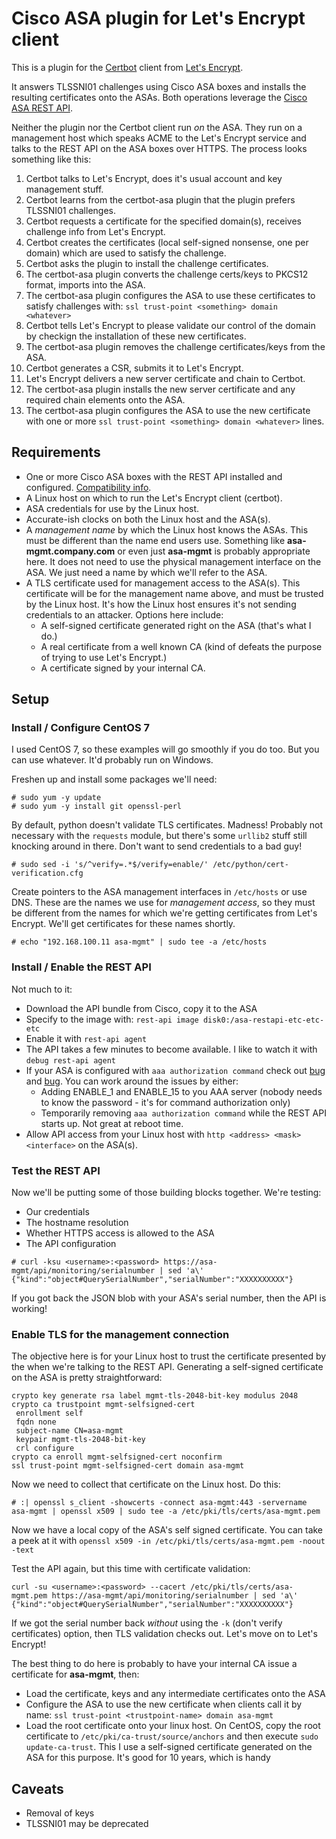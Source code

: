 # Cisco ASA plugin for Let's Encrypt client

This is a plugin for the [Certbot](https://github.com/certbot/certbot) client from [Let's Encrypt](https://letsencrypt.org).

It answers TLSSNI01 challenges using Cisco ASA boxes and installs the resulting certificates onto the ASAs. Both operations leverage the [Cisco ASA REST API](http://www.cisco.com/c/en/us/td/docs/security/asa/api/qsg-asa-api.html).

Neither the plugin nor the Certbot client run *on* the ASA. They run on a management host which speaks ACME to the Let's Encrypt service and talks to the REST API on the ASA boxes over HTTPS. The process looks something like this:

1. Certbot talks to Let's Encrypt, does it's usual account and key management stuff.
2. Certbot learns from the certbot-asa plugin that the plugin prefers TLSSNI01 challenges.
3. Certbot requests a certificate for the specified domain(s), receives challenge info from Let's Encrypt.
4. Certbot creates the certificates (local self-signed nonsense, one per domain) which are used to satisfy the challenge.
5. Certbot asks the plugin to install the challenge certificates.
6. The certbot-asa plugin converts the challenge certs/keys to PKCS12 format, imports into the ASA.
7. The certbot-asa plugin configures the ASA to use these certificates to satisfy challenges with: `ssl trust-point <something> domain <whatever>`
8. Certbot tells Let's Encrypt to please validate our control of the domain by checkign the installation of these new certificates.
9. The certbot-asa plugin removes the challenge certificates/keys from the ASA.
10. Certbot generates a CSR, submits it to Let's Encrypt.
11. Let's Encrypt delivers a new server certificate and chain to Certbot.
12. The certbot-asa plugin installs the new server certificate and any required chain elements onto the ASA.
13. The certbot-asa plugin configures the ASA to use the new certificate with one or more `ssl trust-point <something> domain <whatever>` lines.

## Requirements

* One or more Cisco ASA boxes with the REST API installed and configured. [Compatibility info](http://www.cisco.com/c/en/us/td/docs/security/asa/compatibility/asamatrx.html#pgfId-131643).
* A Linux host on which to run the Let's Encrypt client (certbot).
* ASA credentials for use by the Linux host.
* Accurate-ish clocks on both the Linux host and the ASA(s).
* A *management name* by which the Linux host knows the ASAs. This must be different than the name end users use. Something like **asa-mgmt.company.com** or even just **asa-mgmt** is probably appropriate here. It does not need to use the physical management interface on the ASA. We just need a name by which we'll refer to the ASA.
* A TLS certificate used for management access to the ASA(s). This certificate will be for the management name above, and must be trusted by the Linux host. It's how the Linux host ensures it's not sending credentials to an attacker. Options here include:
  * A self-signed certificate generated right on the ASA (that's what I do.)
  * A real certificate from a well known CA (kind of defeats the purpose of trying to use Let's Encrypt.)
  * A certificate signed by your internal CA.

## Setup

### Install / Configure CentOS 7

I used CentOS 7, so these examples will go smoothly if you do too. But you can use whatever. It'd probably run on Windows.

Freshen up and install some packages we'll need:

```
# sudo yum -y update
# sudo yum -y install git openssl-perl
```

By default, python doesn't validate TLS certificates. Madness! Probably not
necessary with the `requests` module, but there's some `urllib2` stuff still
knocking around in there. Don't want to send credentials to a bad guy!

```
# sudo sed -i 's/^verify=.*$/verify=enable/' /etc/python/cert-verification.cfg
```

Create pointers to the ASA management interfaces in `/etc/hosts` or use DNS.
These are the names we use for *management access*, so they must be different
from the names for which we're getting certificates from Let's Encrypt. We'll get
certificates for these names shortly.

```
# echo "192.168.100.11 asa-mgmt" | sudo tee -a /etc/hosts
```

### Install / Enable the REST API

Not much to it:

* Download the API bundle from Cisco, copy it to the ASA
* Specify to the image with: `rest-api image disk0:/asa-restapi-etc-etc-etc`
* Enable it with `rest-api agent`
* The API takes a few minutes to become available. I like to watch it with `debug rest-api agent`
* If your ASA is configured with `aaa authorization command` check out [bug](https://bst.cloudapps.cisco.com/bugsearch/bug/CSCuv80223) and [bug](https://bst.cloudapps.cisco.com/bugsearch/bug/CSCuw60598). You can work around the issues by either:
  * Adding ENABLE_1 and ENABLE_15 to you AAA server (nobody needs to know the password - it's for command authorization only)
  * Temporarily removing `aaa authorization command` while the REST API starts up. Not great at reboot time.
* Allow API access from your Linux host with `http <address> <mask> <interface>` on the ASA(s).

### Test the REST API

Now we'll be putting some of those building blocks together. We're testing:

* Our credentials
* The hostname resolution
* Whether HTTPS access is allowed to the ASA
* The API configuration

```
# curl -ksu <username>:<password> https://asa-mgmt/api/monitoring/serialnumber | sed 'a\'
{"kind":"object#QuerySerialNumber","serialNumber":"XXXXXXXXXX"}
```

If you got back the JSON blob with your ASA's serial number, then the API is working!

### Enable TLS for the management connection

The objective here is for your Linux host to trust the certificate presented by the when we're talking to the REST API. Generating a self-signed certificate on the ASA is pretty straightforward:

```
crypto key generate rsa label mgmt-tls-2048-bit-key modulus 2048
crypto ca trustpoint mgmt-selfsigned-cert
 enrollment self
 fqdn none
 subject-name CN=asa-mgmt
 keypair mgmt-tls-2048-bit-key
 crl configure
crypto ca enroll mgmt-selfsigned-cert noconfirm
ssl trust-point mgmt-selfsigned-cert domain asa-mgmt
```

Now we need to collect that certificate on the Linux host. Do this:

```
# :| openssl s_client -showcerts -connect asa-mgmt:443 -servername asa-mgmt | openssl x509 | sudo tee -a /etc/pki/tls/certs/asa-mgmt.pem
```

Now we have a local copy of the ASA's self signed certificate. You can take a peek at it with `openssl x509 -in /etc/pki/tls/certs/asa-mgmt.pem -noout -text`

Test the API again, but this time with certificate validation:

```
curl -su <username>:<password> --cacert /etc/pki/tls/certs/asa-mgmt.pem https://asa-mgmt/api/monitoring/serialnumber | sed 'a\'
{"kind":"object#QuerySerialNumber","serialNumber":"XXXXXXXXXX"}
```

If we got the serial number back *without* using the `-k` (don't verify certificates) option, then TLS validation checks out. Let's move on to Let's Encrypt!



The best thing to do here is probably to have your internal CA issue a certificate for **asa-mgmt**, then:
* Load the certificate, keys and any intermediate certificates onto the ASA
* Configure the ASA to use the new certificate when clients call it by name: `ssl trust-point <trustpoint-name> domain asa-mgmt`
* Load the root certificate onto your linux host. On CentOS, copy the root certificate to `/etc/pki/ca-trust/source/anchors` and then execute `sudo update-ca-trust`. This 
I use a self-signed certificate generated on the ASA for this purpose. It's good for 10 years, which is handy

## Caveats
* Removal of keys
* TLSSNI01 may be deprecated
